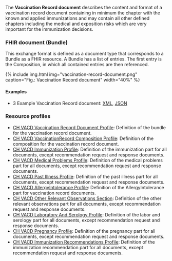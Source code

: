The **Vaccination Record document** describes the content and format of a vaccination record document 
containing in minimum the chapter with the known and applied immunizations and may contain all other 
defined chapters including the medical and exposition risks which are very important for the immunization decisions.

### FHIR document (Bundle)
This exchange format is defined as a document type that corresponds to a Bundle as a FHIR resource. 
A Bundle has a list of entries. The first entry is the Composition, in which all contained entries are then referenced.
  
  
{% include img.html img="vaccination-record-document.png" caption="Fig.: Vaccination Record document" width="40%" %}

#### Examples
* 3 Example Vaccination Record document: [XML](Bundle-3-VaccinationRecord.xml.html), [JSON](Bundle-3-VaccinationRecord.json.html)

### Resource profiles
* [CH VACD Vaccination Record Document Profile](StructureDefinition-ch-vacd-document-vaccination-record.html): Definition of the bundle for the vaccination record document.
* [CH VACD VaccinationRecord Composition Profile](StructureDefinition-ch-vacd-composition-vaccination-record.html): Definition of the composition for the vaccination record document.
* [CH VACD Immunization Profile](StructureDefinition-ch-vacd-immunization.html): Definition of the immunization part for all documents, except recommendation request and response documents.
* [CH VACD Medical Problems Profile](StructureDefinition-ch-vacd-medical-problems.html): Definition of the medical problems part for all documents, except recommendation request and response documents.
* [CH VACD Past Illness Profile](StructureDefinition-ch-vacd-pastillnesses.html): Definition of the past illness part for all documents, except recommendation request and response documents.
* [CH VACD AllergyIntolerance Profile](StructureDefinition-ch-vacd-allergyintolerances.html): Definition of the AllergyIntolerance part for vaccination record documents.
* [CH VACD Other Relevant Observations Section](StructureDefinition-ch-vacd-other-observations.html): Definition of the other relevant observations part for all documents, except recommendation request and response documents.
* [CH VACD Laboratory And Serology Profile](StructureDefinition-ch-vacd-laboratory-serology.html): Definition of the labor and serology part for all documents, except recommendation request and response documents.
* [CH VACD Pregnancy Profile](StructureDefinition-ch-vacd-pregnancy.html): Definition of the pregnancy part for all documents, except recommendation request and response documents.
* [CH VACD Immunization Recommendations Profile](StructureDefinition-ch-vacd-immunization-recommendations.html): Definition of the immunization recommendation part for all documents, except recommendation request and response documents.
